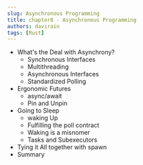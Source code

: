 ```yaml
---
slug: Asynchronous Programming 
title: chapter8 - Asynchronous Programming 
authors: davirain
tags: [Rust]
---
```


- What's the Deal with Asynchrony?
    - Synchronous Interfaces 
    - Multithreading 
    - Asynchronous Interfaces 
    - Standardized Polling 
- Ergonomic Futures 
    - async/await
    - Pin and Unpin
- Going to Sleep
    - waking Up
    - Fulfilling the poll contract 
    - Waking is a misnomer 
    - Tasks and Subexecutors 
- Tying it All together with spawn 
- Summary